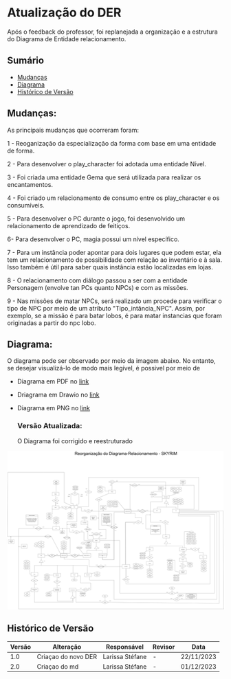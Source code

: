 # Atualização do DER

Após o feedback do professor, foi replanejada a organização e a estrutura do Diagrama de Entidade relacionamento.

## Sumário
* [Mudanças](#Mudanças)
 * [Diagrama](#Diagrama)
 * [Histórico de Versão](#Histórico-de-Versão)
 
  ## Mudanças:
  As principais mudanças que ocorreram foram:
  
  1 - Reoganização da especialização da forma com base em uma entidade de forma.
    
  2 - Para desenvolver o play_character foi adotada uma entidade Nível.
    
  3 - Foi criada uma entidade Gema que será utilizada para realizar os encantamentos.
    
  4 - Foi criado um relacionamento de consumo entre os play_character e os consumíveis.
    
  5 - Para desenvolver o PC durante o jogo, foi desenvolvido um relacionamento de aprendizado de feitiços.
    
  6- Para desenvolver o PC, magia possui um nível específico.
    
  7 - Para um instância poder apontar para dois lugares que podem estar, ela tem um relacionamento de possibilidade com relação ao inventário e à sala. Isso também é útil para saber quais instância estão localizadas em lojas.
    
  8 - O relacionamento com diálogo passou a ser com a entidade Personagem (envolve tan PCs quanto NPCs) e com as missões.
    
  9 - Nas missões de matar NPCs, será realizado um procede para verificar o tipo de  NPC por meio de um atributo "Tipo_intância_NPC". Assim, por exemplo, se a missão é para batar lobos, é para matar instancias que foram originadas a partir do npc lobo.

## Diagrama:

  O diagrama pode ser observado por meio da imagem abaixo. No entanto, se desejar visualizá-lo de modo mais legível, é possivel por meio de 

- Diagrama em PDF no [link](ReorganizaçãoDER_Edicao2.0.pdf)
- Driagrama em Drawio no [link](ganizaçãoDER_Edicao2.0.drawio)
- Diagrama em PNG no [link](ReorganizaçãoDER_Edicao2.0.png)

  ### Versão Atualizada:

    O Diagrama foi corrigido e reestruturado
<div align="center">
  <img src="ReorganizaçãoDER_Edicao2.0.png">
</div>

  ## Histórico de Versão
| Versão | Alteração | Responsável | Revisor | Data |
| - | - | - | - | - |
| 1.0 | Criaçao do novo DER| Larissa Stéfane | - | 22/11/2023
| 2.0 | Criaçao do md| Larissa Stéfane | - | 01/12/2023
  
    
